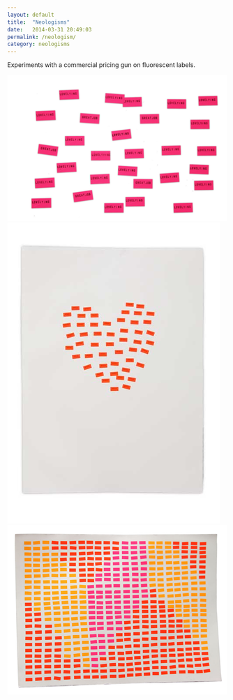 ```yaml
---
layout: default
title:  "Neologisms"
date:   2014-03-31 20:49:03
permalink: /neologism/
category: neologisms
---
```

<div class="page-content inset">
<div class="row">
	<div class="row">
            <div class="col-md-9">
                <p class="lead">Experiments with a commercial pricing gun on fluorescent labels.</p>
            </div>
        </div>
        <div class="col-md-12">
<img class="img-responsive" src="/imgs/price5.jpg"></div>
        <div class="col-md-4">
<img class="img-responsive" src="/imgs/price1.jpg"></div>
    <div class="col-md-6">
<img class="img-responsive" src="/imgs/price2.jpg"></div>	
				
	
	

</div>
</div>

